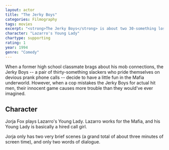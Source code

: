 ```yaml
---
layout: actor
title: "The Jerky Boys"
categories: Filmography
tags: movies
excerpt: "<strong>The Jerky Boys</strong> is about two 30-something losers who make prank phone calls and anger a mob boss."
character: "Lazarro's Young Lady"
chartype: supporting
rating: 1
year: 1994
genre: "Comedy"
---
```


When a former high school classmate brags about his mob connections, the Jerky Boys -- a pair of thirty-something slackers who pride themselves on devious prank phone calls -- decide to have a little fun in the Mafia underworld. However, when a cop mistakes the Jerky Boys for actual hit men, their innocent game causes more trouble than they would've ever imagined.

## Character

Jorja Fox plays Lazarro's Young Lady. Lazarro works for the Mafia, and his Young Lady is basically a hired call girl.

Jorja only has two very brief scenes (a grand total of about three minutes of screen time), and only two words of dialogue.
